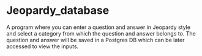 # Jeopardy_database
A program where you can enter a question and answer in Jeopardy style and select a category from which the question and answer belongs to. The question and answer will be saved in a Postgres DB which can be later accessed to view the inputs.
